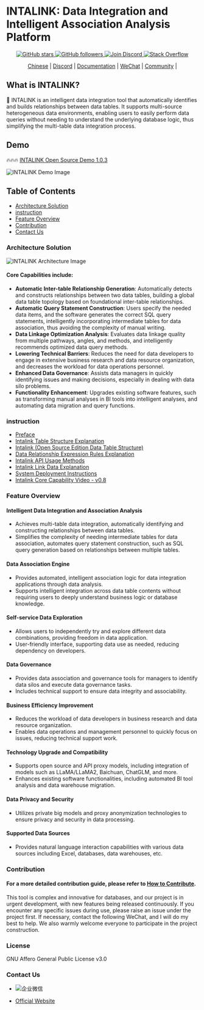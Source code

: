 # INTALINK: Data Integration and Intelligent Association Analysis Platform

<p align="center">
  <a href="https://github.com/yt-data/intalink/stargazers">
    <img src="https://img.shields.io/github/stars/yt-data/intalink.svg?style=social&label=Stars" alt="GitHub stars"/>
  </a>
  <a href="https://github.com/yt-data?tab=followers">
    <img src="https://img.shields.io/github/followers/yt-data.svg?style=social&label=Follow" alt="GitHub followers"/>
  </a>
  <a href="https://discord.gg/n53PxSrh">
    <img src="https://img.shields.io/badge/INTALINK-Join%20intalink-blue.svg?style=social&logo=discord" alt="Join Discord"/>
  </a>
  <a href="your Stack Overflow link">
    <img src="https://img.shields.io/badge/Stack%20Overflow-Ask%20intalink-orange.svg?style=social&logo=stack-overflow" alt="Stack Overflow"/>
  </a>
</p>

<p align="center">
  <a href="https://github.com/YT-DATA/INTALINK/blob/main/README.zh.md">Chinese</a> |
  <a href="https://discord.gg/n53PxSrh">Discord</a> |
  <a href="https://www.yuque.com/chenshiyi-ur8az/tt35ml">Documentation</a> |
  <a href="#contact-us">WeChat</a> |  
  <a href="https://github.com/yt-data/community/blob/main/README.md">Community</a> |
</p>

## What is INTALINK?
🤖️ INTALINK is an intelligent data integration tool that automatically identifies and builds relationships between data tables. It supports multi-source heterogeneous data environments, enabling users to easily perform data queries without needing to understand the underlying database logic, thus simplifying the multi-table data integration process.

## Demo
🔥🔥🔥 [INTALINK Open Source Demo 1.0.3](http://39.106.28.179/intalink/login?redirect=/index)

![INTALINK Demo Image](https://github.com/YT-DATA/INTALINK/assets/162880729/c297361b-caee-4b73-8e59-20ba01eec4eb)


## Table of Contents
- [Architecture Solution](#architecture-solution)
- [instruction](#instruction)
- [Feature Overview](#feature-overview)
- [Contribution](#contribution)
- [Contact Us](#contact-us)

### Architecture Solution

![INTALINK Architecture Image](https://github.com/yt-data/INTALINK/assets/162880729/efe18b27-5f78-475c-afe0-7c37cbf5f3d6)

#### Core Capabilities include:
- **Automatic Inter-table Relationship Generation**: Automatically detects and constructs relationships between two data tables, building a global data table topology based on foundational inter-table relationships.
- **Automatic Query Statement Construction**: Users specify the needed data items, and the software generates the correct SQL query statements, intelligently incorporating intermediate tables for data association, thus avoiding the complexity of manual writing.
- **Data Linkage Optimization Analysis**: Evaluates data linkage quality from multiple pathways, angles, and methods, and intelligently recommends optimized data query methods.
- **Lowering Technical Barriers**: Reduces the need for data developers to engage in extensive business research and data resource organization, and decreases the workload for data operations personnel.
- **Enhanced Data Governance**: Assists data managers in quickly identifying issues and making decisions, especially in dealing with data silo problems.
- **Functionality Enhancement**: Upgrades existing software features, such as transforming manual analyses in BI tools into intelligent analyses, and automating data migration and query functions.

### instruction

- [Preface](https://github.com/YT-DATA/INTALINK/blob/main/documentEN/IntalinkPreface.md)
- [Intalink Table Structure Explanation](https://github.com/YT-DATA/INTALINK/blob/main/documentEN/Intalink%20Table%20Structure%20Explanation.md)
- [Intalink (Open Source Edition Data Table Structure)](https://github.com/YT-DATA/INTALINK/blob/main/documentEN/Intalink%20(Open%20Source%20Edition%20Data%20Table%20Structure))
- [Data Relationship Expression Rules Explanation](https://github.com/YT-DATA/INTALINK/blob/main/documentEN/Data%20Relationship%20Expression%20Rules%20Explanation.md)
- [Intalink API Usage Methods](https://github.com/YT-DATA/INTALINK/blob/main/documentEN/Intalink%20API%20Usage%20Methods.md)
- [Intalink Link Data Explanation](https://github.com/YT-DATA/INTALINK/blob/main/documentEN/Intalink%20Link%20Data%20Explanation.md)
- [System Deployment Instructions](https://github.com/YT-DATA/INTALINK/blob/main/documentEN/System%20Deployment%20Instructions.md)
- [Intalink Core Capability Video - v0.8](#feature-overview)


### Feature Overview

#### Intelligent Data Integration and Association Analysis
- Achieves multi-table data integration, automatically identifying and constructing relationships between data tables.
- Simplifies the complexity of needing intermediate tables for data association, automates query statement construction, such as SQL query generation based on relationships between multiple tables.

#### Data Association Engine
- Provides automated, intelligent association logic for data integration applications through data analysis.
- Supports intelligent integration across data table contents without requiring users to deeply understand business logic or database knowledge.

#### Self-service Data Exploration
- Allows users to independently try and explore different data combinations, providing freedom in data application.
- User-friendly interface, supporting data use as needed, reducing dependency on developers.

#### Data Governance
- Provides data association and governance tools for managers to identify data silos and execute data governance tasks.
- Includes technical support to ensure data integrity and associability.

#### Business Efficiency Improvement
- Reduces the workload of data developers in business research and data resource organization.
- Enables data operations and management personnel to quickly focus on issues, reducing technical support work.

#### Technology Upgrade and Compatibility
- Supports open source and API proxy models, including integration of models such as LLaMA/LLaMA2, Baichuan, ChatGLM, and more.
- Enhances existing software functionalities, including automated BI tool analysis and data warehouse migration.

#### Data Privacy and Security
- Utilizes private big models and proxy anonymization technologies to ensure privacy and security in data processing.

#### Supported Data Sources
- Provides natural language interaction capabilities with various data sources including Excel, databases, data warehouses, etc.

### Contribution

#### For a more detailed contribution guide, please refer to [How to Contribute](https://github.com/yt-data/community/blob/main/README.md).

This tool is complex and innovative for databases, and our project is in urgent development, with new features being released continuously. If you encounter any specific issues during use, please raise an issue under the project first. If necessary, contact the following WeChat, and I will do my best to help. We also warmly welcome everyone to participate in the project construction.

### License

GNU Affero General Public License v3.0

### Contact Us
- ![企业微信](https://github.com/YT-DATA/INTALINK/assets/162880729/0f34328a-3d8a-4271-b199-96e7bc5e2ca6)

- [Official Website](https://www.idataops.com.cn/h-col-110.html)
